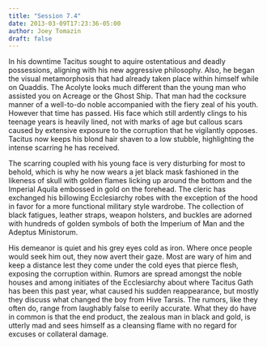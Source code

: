 ```yaml
---
title: "Session 7.4"
date: 2013-03-09T17:23:36-05:00
author: Joey Tomazin
draft: false
---
```


In his downtime Tacitus sought to aquire ostentatious and deadly possessions, aligning with his new aggressive philosophy.  Also, he began the visual metamorphosis that had already taken place within himself while on Quaddis.  The Acolyte looks much different than the young man who assisted you on Acreage or the Ghost Ship.  That man had the cocksure manner of a well-to-do noble accompanied with the fiery zeal of his youth.  However that time has passed.  His face which still ardently clings to his teenage years is heavily lined, not with marks of age but callous scars caused by extensive exposure to the corruption that he vigilantly opposes.  Tacitus now keeps his blond hair shaven to a low stubble, highlighting the intense scarring he has received.  

The scarring coupled with his young face is very disturbing for most to behold, which is why he now wears a jet black mask fashioned in the likeness of skull with golden flames licking up around the bottom and the Imperial Aquila embossed in gold on the forehead.  The cleric has exchanged his billowing Ecclesiarchy robes with the exception of the hood in favor for a more functional military style wardrobe.  The collection of black fatigues, leather straps, weapon holsters, and buckles are adorned with hundreds of golden symbols of both the Imperium of Man and the Adeptus Ministorum.  

His demeanor is quiet and his grey eyes cold as iron.  Where once people would seek him out, they now avert their gaze.  Most are wary of him and keep a distance lest they come under the cold eyes that pierce flesh, exposing the corruption within.  Rumors are spread amongst the noble houses and among initiates of the Ecclesiarchy about where Tacitus Gath has been this past year, what caused his sudden reappearance, but mostly they discuss what changed the boy from Hive Tarsis.  The rumors, like they often do, range from laughably false to eerily accurate.  What they do have in common is that the end product, the zealous man in black and gold, is utterly mad and sees himself as a cleansing flame with no regard for excuses or collateral damage.
